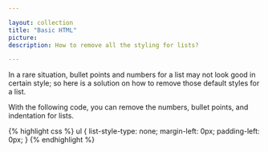 ```yaml
---

layout: collection
title: "Basic HTML"
picture:
description: How to remove all the styling for lists?

---
```


In a rare situation, bullet points and numbers for a list may not look good in certain style; so here is a solution on how to remove those default styles for a list.

With the following code, you can remove the numbers, bullet points, and indentation for lists.



{% highlight css %}
ul {
  list-style-type: none;
  margin-left: 0px;
  padding-left: 0px;
} 
{% endhighlight %}
